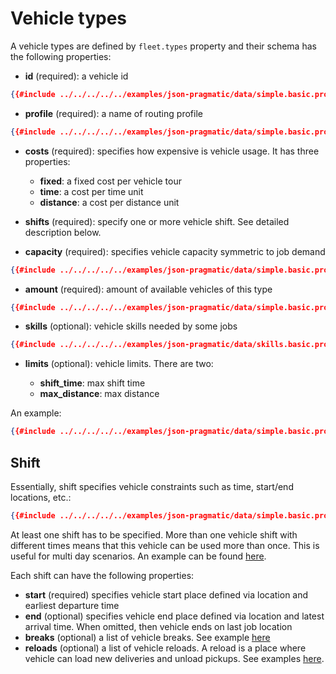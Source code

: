 # Vehicle types

A vehicle types are defined by `fleet.types` property and their schema has the following properties:

- **id** (required): a vehicle id
```json
{{#include ../../../../../examples/json-pragmatic/data/simple.basic.problem.json:78}}
```

- **profile** (required): a name of routing profile
```json
{{#include ../../../../../examples/json-pragmatic/data/simple.basic.problem.json:79}}
```

- **costs** (required): specifies how expensive is vehicle usage. It has three properties:
                                     
    - **fixed**: a fixed cost per vehicle tour
    - **time**: a cost per time unit
    - **distance**: a cost per distance unit

- **shifts** (required): specify one or more vehicle shift. See detailed description below.

- **capacity** (required): specifies vehicle capacity symmetric to job demand
```json
{{#include ../../../../../examples/json-pragmatic/data/simple.basic.problem.json:103:105}}
```

- **amount** (required): amount of available vehicles of this type

```json
{{#include ../../../../../examples/json-pragmatic/data/simple.basic.problem.json:106}}
```

- **skills** (optional): vehicle skills needed by some jobs
```json
{{#include ../../../../../examples/json-pragmatic/data/skills.basic.problem.json:37:39}}
```

- **limits** (optional): vehicle limits. There are two:
    
    - **shift_time**: max shift time
    - **max_distance**: max distance

An example:

```json
{{#include ../../../../../examples/json-pragmatic/data/simple.basic.problem.json:80:84}}
``` 

## Shift

Essentially, shift specifies vehicle constraints such as time, start/end locations, etc.:

```json
{{#include ../../../../../examples/json-pragmatic/data/simple.basic.problem.json:86:101}}
```

At least one shift has to be specified. More than one vehicle shift with different times means that this vehicle can be
used more than once. This is useful for multi day scenarios. An example can be found [here](../../../examples/pragmatic/multi-day.md).

Each shift can have the following properties:

- **start** (required) specifies vehicle start place defined via location and earliest departure time
- **end** (optional) specifies vehicle end place defined via location and latest arrival time. When omitted, then vehicle
    ends on last job location
- **breaks** (optional) a list of vehicle breaks. See example [here](../../../examples/pragmatic/break.md)
- **reloads** (optional) a list of vehicle reloads. A reload is a place where vehicle can load new deliveries and unload
    pickups. See examples [here](../../../examples/pragmatic/reload.md). 
